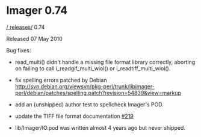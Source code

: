 # Imager 0.74

[ / ](..) [releases/](./) 0.74

Released 07 May 2010

Bug fixes:

- read_multi() didn't handle a missing file format library correctly, aborting on failing to call i_readgif_multi_wiol() or i_readtiff_multi_wiol().

- fix spelling errors patched by Debian http://svn.debian.org/viewsvn/pkg-perl/trunk/libimager-perl/debian/patches/spelling.patch?revision=54839&view=markup

- add an (unshipped) author test to spellcheck Imager's POD.

- update the TIFF file format documentation [#219](https://github.com/tonycoz/imager/issues/219)

- lib/Imager/IO.pod was written almost 4 years ago but never shipped.